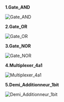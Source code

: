 **1.Gate_AND**

![Gate_AND](Schémas/Gate_AND.png)

**2.Gate_OR**

![Gate_OR](Schémas/Gate_OR.png)

**3.Gate_NOR**

![Gate_NOR](Schémas/Gate_NOR.png)

**4.Multiplexer_4a1**

![Multiplexer_4a1](Schémas/Multiplexer_4a1.png)

**5.Demi_Additionneur_1bit**

![Demi_Additionneur_1bit](Schémas/Demi_Additionneur_1bit.png)
